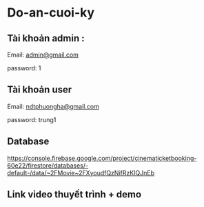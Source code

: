 # Do-an-cuoi-ky
## Tài khoản admin :
Email: admin@gmail.com

password: 1

## Tài khoản user 
Email: ndtphuongha@gmail.com

password: trung1






## Database
https://console.firebase.google.com/project/cinematicketbooking-60e22/firestore/databases/-default-/data/~2FMovie~2FXyoudfQzNifRzKIQJnEb



## Link video thuyết trình + demo



